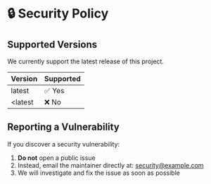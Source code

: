 # 🔒 Security Policy

## Supported Versions
We currently support the latest release of this project.

| Version | Supported          |
| ------- | ------------------ |
| latest  | ✅ Yes             |
| <latest | ❌ No              |

## Reporting a Vulnerability
If you discover a security vulnerability:
1. **Do not** open a public issue
2. Instead, email the maintainer directly at: security@example.com
3. We will investigate and fix the issue as soon as possible
